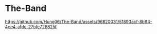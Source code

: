 # The-Band

https://github.com/Hung06/The-Band/assets/96820031/51893acf-8b64-4ee4-afdc-27bfe728825f

